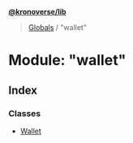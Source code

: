 **[@kronoverse/lib](../README.md)**

> [Globals](../globals.md) / "wallet"

# Module: "wallet"

## Index

### Classes

* [Wallet](../classes/_wallet_.wallet.md)
